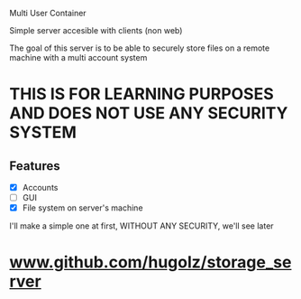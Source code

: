 Multi User Container

Simple server accesible with clients (non web)

The goal of this server is to be able to securely store files on a remote machine with a multi account system

# THIS IS FOR LEARNING PURPOSES AND DOES NOT USE ANY SECURITY SYSTEM

## Features 
- [x] Accounts
- [ ] GUI
- [x] File system on server's machine

I'll make a simple one at first, WITHOUT ANY SECURITY, we'll see later

# www.github.com/hugolz/storage_server
